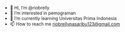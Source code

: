 - 👋 Hi, I’m @riobrelly
- 👀 I’m interested in pemograman
- 🌱 I’m currently learning Universitas Prima Indonesia
- 📫 How to reach me riobrellypasaribu123@gmail.com


<!---
riobrelly/riobrelly is a ✨ special ✨ repository because its `README.md` (this file) appears on your GitHub profile.
You can click the Preview link to take a look at your changes.
--->
